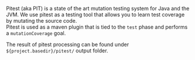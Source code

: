 Pitest (aka PIT) is a state of the art mutation testing system for Java and the JVM.
We use pitest as a testing tool that allows you to learn test coverage by mutating the source code.\
Pitest is used as a maven plugin that is tied to the `test` phase and performs a `mutationCoverage` goal.

The result of pitest processing can be found under `${project.basedir}/pitest/` output folder.